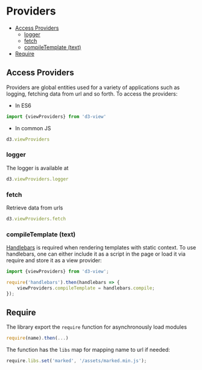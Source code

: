 # Providers

<!-- START doctoc generated TOC please keep comment here to allow auto update -->
<!-- DON'T EDIT THIS SECTION, INSTEAD RE-RUN doctoc TO UPDATE -->


- [Access Providers](#access-providers)
  - [logger](#logger)
  - [fetch](#fetch)
  - [compileTemplate (text)](#compiletemplate-text)
- [Require](#require)

<!-- END doctoc generated TOC please keep comment here to allow auto update -->


## Access Providers

Providers are global entities used for a variety of applications such as logging, fetching data from url and so forth. To access the providers:

* In ES6
```javascript
import {viewProviders} from 'd3-view'
```
* In common JS
```javascript
d3.viewProviders
```

### logger

The logger is available at
```javascript
d3.viewProviders.logger
```

### fetch

Retrieve data from urls
```javascript
d3.viewProviders.fetch
```

### compileTemplate (text)

[Handlebars](http://handlebarsjs.com/) is required when rendering templates with static context.
To use handlebars, one can either include it as a script in the page or load it via require and
store it as a view provider:
```javascript
import {viewProviders} from 'd3-view';

require('handlebars').then(handlebars => {
    viewProviders.compileTemplate = handlebars.compile;
});
```

## Require

The library export the ``require`` function for asynchronously load modules
```javascript
require(name).then(...)
```
The function has the ``libs`` map for mapping name to url if needed:
```javascript
require.libs.set('marked', '/assets/marked.min.js');
```
